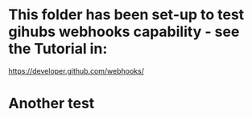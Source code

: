 # This folder has been set-up to test gihubs webhooks capability - see the Tutorial in:

https://developer.github.com/webhooks/

# Another test


